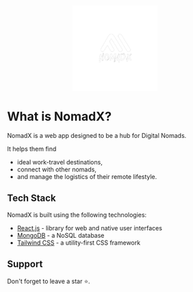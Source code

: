 <p align="center">
  <img src ="/Frontend/public/NOMADX.png" width="200" height="200" >
</p>

# What is NomadX?

NomadX is a web app designed to be a hub for Digital Nomads. 

It helps them find 
- ideal work-travel destinations, 
- connect with other nomads, 
- and manage the logistics of their remote lifestyle.

## Tech Stack

NomadX is built using the following technologies:

- [React.js](https://Reactjs.org/) - library for web and native user interfaces
- [MongoDB](https://www.mongodb.com/) - a NoSQL database
- [Tailwind CSS](https://tailwindcss.com/) - a utility-first CSS framework

## Support

Don't forget to leave a star ⭐️.
